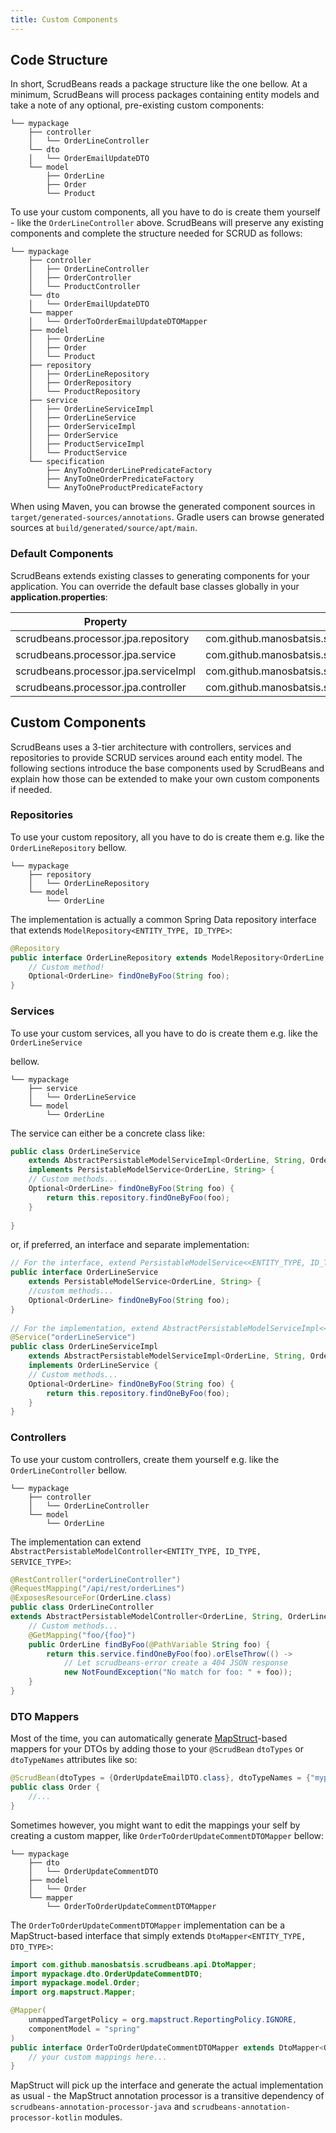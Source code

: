```yaml
---
title: Custom Components
---
```


## Code Structure

In short, ScrudBeans reads a package structure like the one bellow. 
At a minimum, ScrudBeans will process packages containing entity models and 
take a note of any optional, pre-existing custom components:

```
└── mypackage
    ├── controller
    │   └── OrderLineController
    └── dto
    │   └── OrderEmailUpdateDTO
    └── model
        ├── OrderLine
        ├── Order
        └── Product
```

To use your custom components, all you have to do is create them yourself - like the `OrderLineController` 
above. ScrudBeans will preserve any existing components and complete the structure needed for SCRUD as follows: 

```
└── mypackage
    ├── controller
    │   ├── OrderLineController
    │   ├── OrderController
    │   └── ProductController
    └── dto
    │   └── OrderEmailUpdateDTO
    └── mapper
    │   └── OrderToOrderEmailUpdateDTOMapper
    ├── model
    │   ├── OrderLine
    │   ├── Order
    │   └── Product
    ├── repository
    │   ├── OrderLineRepository
    │   ├── OrderRepository
    │   └── ProductRepository
    ├── service
    │   ├── OrderLineServiceImpl
    │   ├── OrderLineService
    │   ├── OrderServiceImpl
    │   ├── OrderService
    │   ├── ProductServiceImpl
    │   └── ProductService
    └── specification
        ├── AnyToOneOrderLinePredicateFactory
        ├── AnyToOneOrderPredicateFactory
        └── AnyToOneProductPredicateFactory
```

When using Maven, you can browse the generated component sources in `target/generated-sources/annotations`.
Gradle users can browse generated sources at `build/generated/source/apt/main`.

### Default Components

ScrudBeans extends existing classes to generating components for your application. You can override 
the default base classes globally in your __application.properties__:

| Property                             	| Default Value                                                                       	|
|--------------------------------------	|-------------------------------------------------------------------------------------	|
| scrudbeans.processor.jpa.repository  	| com.github.manosbatsis.scrudbeans.common.repository.ModelRepository                 	|
| scrudbeans.processor.jpa.service     	| com.github.manosbatsis.scrudbeans.common.service.PersistableModelService            	|
| scrudbeans.processor.jpa.serviceImpl 	| com.github.manosbatsis.scrudbeans.jpa.service.AbstractPersistableModelServiceImpl   	|
| scrudbeans.processor.jpa.controller  	| com.github.manosbatsis.scrudbeans.jpa.controller.AbstractPersistableModelController 	|

## Custom Components

ScrudBeans uses a 3-tier architecture with controllers, services and repositories to provide SCRUD services 
around each entity model. The following sections introduce the base components used by ScrudBeans and 
explain how those can be extended to make your own custom components if needed.


### Repositories

To use your custom repository, all you have to do is create them e.g. like the `OrderLineRepository` bellow.

```
└── mypackage
    ├── repository
    │   └── OrderLineRepository
    └── model
        └── OrderLine
```

The implementation is actually a common Spring Data repository interface that extends 
`ModelRepository<ENTITY_TYPE, ID_TYPE>`:

```java
@Repository
public interface OrderLineRepository extends ModelRepository<OrderLine, String> {
	// Custom method!
    Optional<OrderLine> findOneByFoo(String foo);
}

```

### Services

To use your custom services, all you have to do is create them e.g. like the `OrderLineService` 

bellow.

```
└── mypackage
    ├── service
    │   └── OrderLineService
    └── model
        └── OrderLine
```

The service can either be a concrete class like: 

```java
public class OrderLineService  
	extends AbstractPersistableModelServiceImpl<OrderLine, String, OrderLineRepository>
	implements PersistableModelService<OrderLine, String> {
	// Custom methods...	
	Optional<OrderLine> findOneByFoo(String foo) {
		return this.repository.findOneByFoo(foo);
	}
	
}
```

or, if preferred, an interface and separate implementation:

```java
// For the interface, extend PersistableModelService<<ENTITY_TYPE, ID_TYPE>>
public interface OrderLineService 
	extends PersistableModelService<OrderLine, String> {
	//custom methods...	
	Optional<OrderLine> findOneByFoo(String foo);
}
	
// For the implementation, extend AbstractPersistableModelServiceImpl<<ENTITY_TYPE, ID_TYPE, REPO_TYPE>>
@Service("orderLineService")
public class OrderLineServiceImpl 
	extends AbstractPersistableModelServiceImpl<OrderLine, String, OrderLineRepository> 
	implements OrderLineService {
	// Custom methods...
	Optional<OrderLine> findOneByFoo(String foo) {
		return this.repository.findOneByFoo(foo);
	}
}
```

### Controllers

To use your custom controllers, create them yourself e.g. like the `OrderLineController` 
bellow.

```
└── mypackage
    ├── controller
    │   └── OrderLineController
    └── model
        └── OrderLine
```

The implementation can extend  
`AbstractPersistableModelController<ENTITY_TYPE, ID_TYPE, SERVICE_TYPE>`:

```java
@RestController("orderLineController")
@RequestMapping("/api/rest/orderLines")
@ExposesResourceFor(OrderLine.class)
public class OrderLineController 
extends AbstractPersistableModelController<OrderLine, String, OrderLineService> {
	// Custom methods...
	@GetMapping("foo/{foo}")
	public OrderLine findByFoo(@PathVariable String foo) {
		return this.service.findOneByFoo(foo).orElseThrow(() ->
			// Let scrudbeans-error create a 404 JSON response
			new NotFoundException("No match for foo: " + foo));
	}
}
```

### DTO Mappers

Most of the time, you can automatically generate [MapStruct](http://mapstruct.org/)-based mappers for your DTOs by 
adding those to your `@ScrudBean` `dtoTypes` or `dtoTypeNames` attributes like so:

```java
@ScrudBean(dtoTypes = {OrderUpdateEmailDTO.class}, dtoTypeNames = {"mypackage.dto.OrderUpdateCommentDTO"})
public class Order {
	//...
}
```

Sometimes however, you might want to edit the mappings your self by creating a custom mapper, 
like `OrderToOrderUpdateCommentDTOMapper` bellow:

```
└── mypackage
    ├── dto
    │   └── OrderUpdateCommentDTO
    ├── model
    │   └── Order
    └── mapper
        └── OrderToOrderUpdateCommentDTOMapper
```

The `OrderToOrderUpdateCommentDTOMapper` implementation can be a MapStruct-based interface that simply extends 
`DtoMapper<ENTITY_TYPE, DTO_TYPE>`:

```java
import com.github.manosbatsis.scrudbeans.api.DtoMapper;
import mypackage.dto.OrderUpdateCommentDTO;
import mypackage.model.Order;
import org.mapstruct.Mapper;

@Mapper(
    unmappedTargetPolicy = org.mapstruct.ReportingPolicy.IGNORE,
    componentModel = "spring"
)
public interface OrderToOrderUpdateCommentDTOMapper extends DtoMapper<Order, OrderUpdateCommentDTO> {
	// your custom mappings here...
}
```

MapStruct will pick up the interface and generate the actual implementation as usual - the MapStruct annotation 
processor is a transitive dependency of `scrudbeans-annotation-processor-java` 
and `scrudbeans-annotation-processor-kotlin` modules.

